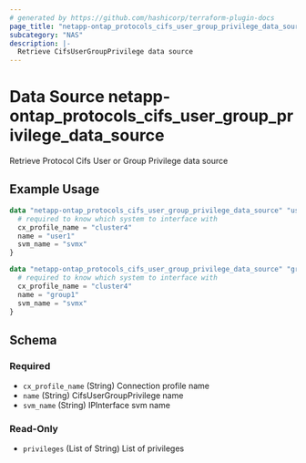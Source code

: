 ```yaml
---
# generated by https://github.com/hashicorp/terraform-plugin-docs
page_title: "netapp-ontap_protocols_cifs_user_group_privilege_data_source Data Source - terraform-provider-netapp-ontap"
subcategory: "NAS"
description: |-
  Retrieve CifsUserGroupPrivilege data source
---
```


# Data Source netapp-ontap_protocols_cifs_user_group_privilege_data_source

Retrieve Protocol Cifs User or Group Privilege data source

## Example Usage
```terraform
data "netapp-ontap_protocols_cifs_user_group_privilege_data_source" "user_privilege" {
  # required to know which system to interface with
  cx_profile_name = "cluster4"
  name = "user1"
  svm_name = "svmx"
}

data "netapp-ontap_protocols_cifs_user_group_privilege_data_source" "group_privilege" {
  # required to know which system to interface with
  cx_profile_name = "cluster4"
  name = "group1"
  svm_name = "svmx"
}
```

<!-- schema generated by tfplugindocs -->
## Schema

### Required

- `cx_profile_name` (String) Connection profile name
- `name` (String) CifsUserGroupPrivilege name
- `svm_name` (String) IPInterface svm name

### Read-Only

- `privileges` (List of String) List of privileges


